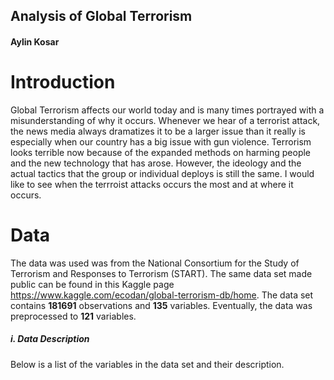 ## Analysis of Global Terrorism
#### Aylin Kosar


# Introduction

Global Terrorism affects our world today and is many times portrayed with a misunderstanding of why it occurs. Whenever we hear of a terrorist attack, the news media always dramatizes it to be a larger issue than it really is especially when our country has a big issue with gun violence. Terrorism looks terrible now because of the expanded methods on harming people and the new technology that has arose. However, the ideology and the actual tactics that the group or individual deploys is still the same. I would like to see when the terrroist attacks occurs the most and at where it occurs.  


# Data 

The data was used was from the National Consortium for the Study of Terrorism and Responses to Terrorism (START). The same data set made public can be found in this Kaggle page https://www.kaggle.com/ecodan/global-terrorism-db/home. The data set contains **181691** observations and **135** variables. Eventually, the data was preprocessed to **121** variables.

##### i. Data Description

Below is a list of the variables in the data set and their description. 


